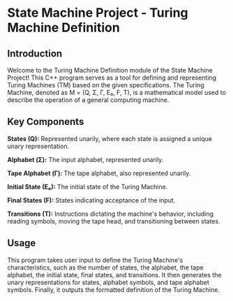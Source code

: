 
# State Machine Project - Turing Machine Definition
## Introduction
Welcome to the Turing Machine Definition module of the State Machine Project! This C++ program serves as a tool for defining and representing Turing Machines (TM) based on the given specifications. The Turing Machine, denoted as M = (Q, Σ, Γ, E₀, F, T), is a mathematical model used to describe the operation of a general computing machine.

## Key Components
**States (Q):** Represented unarily, where each state is assigned a unique unary representation.

**Alphabet (Σ):** The input alphabet, represented unarily.

**Tape Alphabet (Γ):** The tape alphabet, also represented unarily.

**Initial State (E₀):** The initial state of the Turing Machine.

**Final States (F):** States indicating acceptance of the input.

**Transitions (T):** Instructions dictating the machine's behavior, including reading symbols, moving the tape head, and transitioning between states.

## Usage
This program takes user input to define the Turing Machine's characteristics, such as the number of states, the alphabet, the tape alphabet, the initial state, final states, and transitions. It then generates the unary representations for states, alphabet symbols, and tape alphabet symbols. Finally, it outputs the formatted definition of the Turing Machine.
